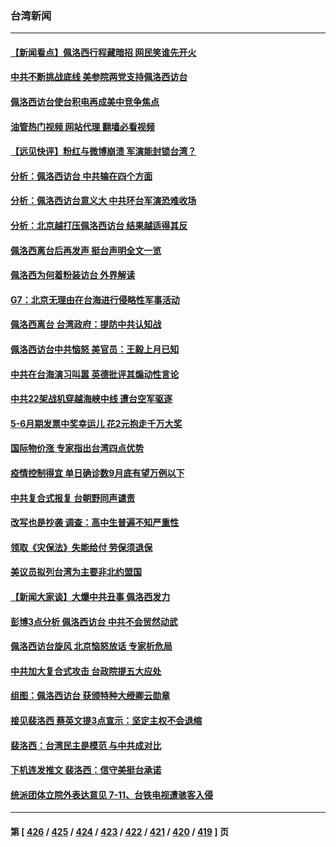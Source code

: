 ### 台湾新闻
---
#### [【新闻看点】佩洛西行程藏暗招 网民笑谁先开火](../../pages/ncid1349361/n13794998.md?08041245) 
#### [中共不断挑战底线 美参院两党支持佩洛西访台](../../pages/ncid1349361/n13795124.md?08041245) 
#### [佩洛西访台使台积电再成美中竞争焦点](../../pages/ncid1349361/n13795118.md?08041245) 
#### [油管热门视频 网站代理 翻墙必看视频](http://209.222.30.114:81/youtube.html?08041245)
#### [【远见快评】粉红与微博崩溃 军演能封锁台湾？](../../pages/ncid1349361/n13795010.md?08041245) 
#### [分析：佩洛西访台 中共输在四个方面](../../pages/ncid1349361/n13794891.md?08041245) 
#### [分析：佩洛西访台意义大 中共环台军演恐难收场](../../pages/ncid1349361/n13794703.md?08041245) 
#### [分析：北京越打压佩洛西访台 结果越适得其反](../../pages/ncid1349361/n13794881.md?08041245) 
#### [佩洛西离台后再发声 挺台声明全文一览](../../pages/ncid1349361/n13794931.md?08041245) 
#### [佩洛西为何着粉装访台 外界解读](../../pages/ncid1349361/n13794865.md?08041245) 
#### [G7：北京无理由在台海进行侵略性军事活动](../../pages/ncid1349361/n13794854.md?08041245) 
#### [佩洛西离台 台湾政府：提防中共认知战](../../pages/ncid1349361/n13794779.md?08041245) 
#### [佩洛西访台中共恼怒 美官员：王毅上月已知](../../pages/ncid1349361/n13794764.md?08041245) 
#### [中共在台海演习叫嚣 英德批评其煽动性言论](../../pages/ncid1349361/n13794857.md?08041245) 
#### [中共22架战机穿越海峡中线 遭台空军驱逐](../../pages/ncid1349361/n13794836.md?08041245) 
#### [5-6月期发票中奖幸运儿 花2元抱走千万大奖](../../pages/ncid1349361/n13794796.md?08041245) 
#### [国际物价涨 专家指出台湾四点优势](../../pages/ncid1349361/n13794783.md?08041245) 
#### [疫情控制得宜 单日确诊数9月底有望万例以下](../../pages/ncid1349361/n13794785.md?08041245) 
#### [中共复合式报复 台朝野同声谴责](../../pages/ncid1349361/n13794738.md?08041245) 
#### [改写也是抄袭 调查：高中生普遍不知严重性](../../pages/ncid1349361/n13794790.md?08041245) 
#### [领取《灾保法》失能给付 劳保须退保](../../pages/ncid1349361/n13794789.md?08041245) 
#### [美议员拟列台湾为主要非北约盟国](../../pages/ncid1349361/n13794715.md?08041245) 
#### [【新闻大家谈】大爆中共丑事 佩洛西发力](../../pages/ncid1349361/n13794750.md?08041245) 
#### [彭博3点分析 佩洛西访台 中共不会贸然动武](../../pages/ncid1349361/n13794707.md?08041245) 
#### [佩洛西访台旋风 北京恼怒放话 专家析危局](../../pages/ncid1349361/n13794751.md?08041245) 
#### [中共加大复合式攻击 台政院提五大应处](../../pages/ncid1349361/n13794759.md?08041245) 
#### [组图：佩洛西访台 获颁特种大绶卿云勋章](../../pages/ncid1349361/n13794594.md?08041245) 
#### [接见裴洛西 蔡英文提3点宣示：坚定主权不会退缩](../../pages/ncid1349361/n13794744.md?08041245) 
#### [裴洛西：台湾民主是模范 与中共成对比](../../pages/ncid1349361/n13794742.md?08041245) 
#### [下机连发推文 裴洛西：信守美挺台承诺](../../pages/ncid1349361/n13794740.md?08041245) 
#### [统派团体立院外表达意见 7-11、台铁电视遭骇客入侵](../../pages/ncid1349361/n13794720.md?08041245) 

---
#### 第 [ [426](./426.md?08041245) / [425](./425.md?08041245) / [424](./424.md?08041245) / [423](./423.md?08041245) / [422](./422.md?08041245) / [421](./421.md?08041245) / [420](./420.md?08041245) / [419](./419.md?08041245) ] 页
